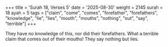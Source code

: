 +++
title = 'Surah 18, Verses 5'
date = '2025-08-30'
weight = 2145
surah = 18
ayah = 5
tags = ["claim", "come", "comes", "forefather", "forefathers", "knowledge", "lie", "lies", "mouth", "mouths", "nothing", "out", "say", "terrible"]
+++

They have no knowledge of this, nor did their forefathers. What a terrible claim that comes out of their mouths! They say nothing but lies.